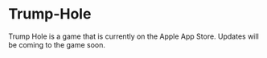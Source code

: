 # Trump-Hole
Trump Hole is a game that is currently on the Apple App Store. Updates will be coming to the game soon. 
